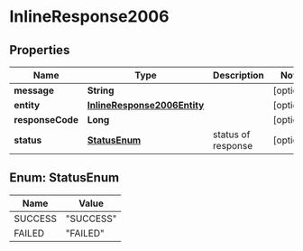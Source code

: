 # InlineResponse2006

## Properties
Name | Type | Description | Notes
------------ | ------------- | ------------- | -------------
**message** | **String** |  |  [optional]
**entity** | [**InlineResponse2006Entity**](InlineResponse2006Entity.md) |  |  [optional]
**responseCode** | **Long** |  |  [optional]
**status** | [**StatusEnum**](#StatusEnum) | status of response |  [optional]

<a name="StatusEnum"></a>
## Enum: StatusEnum
Name | Value
---- | -----
SUCCESS | &quot;SUCCESS&quot;
FAILED | &quot;FAILED&quot;
